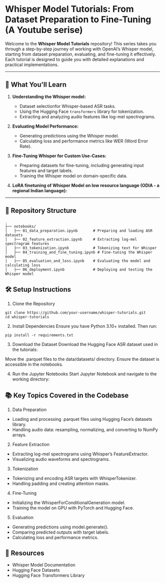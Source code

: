 
# Whisper Model Tutorials: From Dataset Preparation to Fine-Tuning (A Youtube serise)

Welcome to the **Whisper Model Tutorials** repository! This series takes you through a step-by-step journey of working with OpenAI’s Whisper model, starting from dataset preparation, evaluating, and fine-tuning it effectively. Each tutorial is designed to guide you with detailed explanations and practical implementations.

---

## 🚀 What You'll Learn
1. **Understanding the Whisper model:**
   - Dataset selectionfor Whisper-based ASR tasks.
   - Using the Hugging Face `transformers` library for tokenization.
   - Extracting and analyzing audio features like log-mel spectrograms.

2. **Evaluating Model Performance:**
   - Generating predictions using the Whisper model.
   - Calculating loss and performance metrics like WER (Word Error Rate).

3. **Fine-Tuning Whisper for Custom Use-Cases:**
   - Preparing datasets for fine-tuning, including generating input features and target labels.
   - Training the Whisper model on domain-specific data.

4. **LoRA finetuning of Whisper Model on low resource language (ODIA - a regional Indian language):**



---

## 📂 Repository Structure

```plaintext
.
├── notebooks/
│   ├── 01_data_preparation.ipynb       # Preparing and loading ASR datasets
│   ├── 02_feature_extraction.ipynb     # Extracting log-mel spectrogram features
│   ├── 03_tokenization.ipynb           # Tokenizing text for Whisper
│   ├── 04_training_and_fine_tuning.ipynb # Fine-tuning the Whisper model
│   ├── 05_evaluation_and_loss.ipynb    # Evaluating the model and calculating loss
│   ├── 06_deployment.ipynb             # Deploying and testing the Whisper model
```



## 🛠️ Setup Instructions
1. Clone the Repository
```
git clone https://github.com/your-username/whisper-tutorials.git
cd whisper-tutorials
```

2. Install Dependencies
Ensure you have Python 3.10+ installed. Then run:

```
pip install -r requirements.txt
```

3. Download the Dataset
Download the Hugging Face ASR dataset used in the tutorials:

Move the .parquet files to the data/datasets/ directory.
Ensure the dataset is accessible in the notebooks.

4. Run the Jupyter Notebooks
Start Jupyter Notebook and navigate to the working directory:

## 📚 Key Topics Covered in the Codebase
1. Data Preparation
- Loading and processing .parquet files using Hugging Face’s datasets library.
- Handling audio data: resampling, normalizing, and converting to NumPy arrays.

2. Feature Extraction
- Extracting log-mel spectrograms using Whisper’s FeatureExtractor.
- Visualizing audio waveforms and spectrograms.

3. Tokenization
- Tokenizing and encoding ASR targets with WhisperTokenizer.
- Handling padding and creating attention masks.

4. Fine-Tuning
- Initializing the WhisperForConditionalGeneration model.
- Training the model on GPU with PyTorch and Hugging Face.

5. Evaluation
- Generating predictions using model.generate().
- Comparing predicted outputs with target labels.
- Calculating loss and performance metrics.


## 🔗 Resources
- Whisper Model Documentation
- Hugging Face Datasets
- Hugging Face Transformers Library
